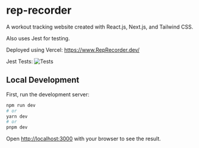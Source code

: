 # rep-recorder

A workout tracking website created with React.js, Next.js, and Tailwind CSS.

Also uses Jest for testing.

Deployed using Vercel: https://www.RepRecorder.dev/

Jest Tests: ![Tests](https://github.com/AustinMichaelColeman/rep-recorder/actions/workflows/tests.yml/badge.svg)

## Local Development

First, run the development server:

```bash
npm run dev
# or
yarn dev
# or
pnpm dev
```

Open [http://localhost:3000](http://localhost:3000) with your browser to see the result.
